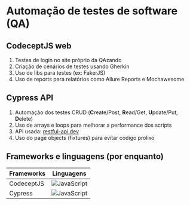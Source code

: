 # Automação de testes de software (QA)

## CodeceptJS web
1. Testes de login no site próprio da QAzando
2. Criação de cenários de testes usando Gherkin
3. Uso de libs para testes (ex: FakerJS)
4. Uso de reports para relatórios como Allure Reports e Mochawesome

## Cypress API
1. Automação dos testes CRUD (**C**reate/Post, **R**ead/Get, **U**pdate/Put, **D**elete) 
2. Uso de arrays e loops para melhorar a performance dos scripts
3. API usada: [restful-api.dev](https://restful-api.dev/) 
4. Uso do page objects (fixtures) para evitar código prolixo 

## Frameworks e linguagens (por enquanto)

| Frameworks  | Linguagens |
| ------------- |:-------------:|
| CodeceptJS    | ![JavaScript](https://img.shields.io/badge/javascript-%23323330.svg?style=for-the-badge&logo=javascript&logoColor=%23F7DF1E)     |
| Cypress       | ![JavaScript](https://img.shields.io/badge/javascript-%23323330.svg?style=for-the-badge&logo=javascript&logoColor=%23F7DF1E)     |

